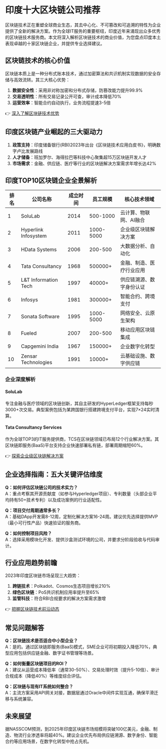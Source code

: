# 印度十大区块链公司推荐

区块链技术正在重塑全球商业生态，其去中心化、不可篡改和可追溯的特性为企业提供了全新的解决方案。作为全球IT服务的重要枢纽，印度近年来涌现出众多优秀的区块链技术服务商。本文将深入解析区块链技术的商业价值，为您盘点印度本土表现卓越的十家区块链企业，并提供专业选择建议。

## 区块链技术的核心价值

区块链本质上是一种分布式账本技术，通过加密算法和共识机制实现数据的安全存储与高效流转。其三大核心优势：
1. **数据安全性**：采用非对称加密和分布式存储，防篡改能力提升99.9%
2. **交易透明性**：所有交易记录公开可查，审计成本降低70%
3. **运营效率**：智能合约自动执行，业务流程提速3-5倍

👉 [深入了解区块链技术优势](https://bit.ly/okx_welcome)

## 印度区块链产业崛起的三大驱动力

1. **政策支持**：印度储备银行(RBI)2023年出台《区块链技术应用白皮书》，明确数字卢比发展路线
2. **人才储备**：班加罗尔、海得拉巴等科技中心聚集超15万区块链开发人才
3. **市场需求**：金融、供应链、医疗等行业的区块链解决方案需求年增长达42%

## 印度TOP10区块链企业全景解析

| 排名 | 公司名称              | 成立时间 | 员工规模  | 核心技术领域                |
|------|-----------------------|----------|-----------|-----------------------------|
| 1    | SoluLab               | 2014     | 500-1000  | 云计算、物联网、AI融合        |
| 2    | Hyperlink Infosystem  | 2011     | 1000-5000 | 企业级区块链解决方案        |
| 3    | HData Systems         | 2006     | 200-500   | 大数据分析、自动化          |
| 4    | Tata Consultancy      | 1968     | 500000+   | 金融、制造、医疗行业应用    |
| 5    | L&T Information Tech  | 1997     | 40000+    | 供应链溯源、数字身份认证    |
| 6    | Infosys               | 1981     | 300000+   | 智能合约、跨境支付          |
| 7    | Sonata Software       | 1995     | 1000-5000 | 网络安全、云原生架构        |
| 8    | Fueled                | 2007     | 200-500   | 移动应用区块链集成          |
| 9    | Capgemini India       | 1967     | 150000+   | 企业数字化转型              |
| 10   | Zensar Technologies   | 1991     | 10000+    | 云基础设施、数字供应链      |

### 企业深度解析

#### SoluLab
专注金融与医疗领域的区块链创新，其自主研发的HyperLedger框架支持每秒3000+次交易。典型案例包括为某跨国银行搭建跨境支付平台，实现7×24实时清算。

#### Tata Consultancy Services
作为全球TOP3的IT服务提供商，TCS在区块链领域已布局12个行业解决方案。其区块链即服务(BaaS)平台支持企业快速部署私有链，部署周期缩短60%。

👉 [探索企业级区块链解决方案](https://bit.ly/okx_welcome)

## 企业选择指南：五大关键评估维度

**Q：如何评估区块链公司的技术实力？**  
A：重点考察其开源贡献度（如参与Hyperledger项目）、专利数量（头部企业平均持有50+技术专利）以及成功案例的行业适配性。

**Q：项目交付周期通常多长？**  
A：基础DApp开发需8-12周，定制化解决方案16-24周。建议优先选择提供MVP（最小可行性产品）快速验证的服务商。

**Q：如何控制项目风险？**  
A：选择采用模块化开发、提供沙盒测试环境的公司，并要求分阶段验收与代码审计。

## 行业应用趋势前瞻

2023年印度区块链市场呈现三大趋势：
1. **跨链技术**：Polkadot、Cosmos生态项目增长210%
2. **绿色区块链**：PoS共识机制应用率提升至65%
3. **监管科技**：符合RBI合规要求的解决方案需求激增

👉 [把握区块链技术前沿动态](https://bit.ly/okx_welcome)

## 常见问题解答

**Q：区块链技术是否适合中小型企业？**  
A：是的。通过区块链即服务(BaaS)模式，SME企业可将初期投入降低70%，典型应用包括供应链金融、数字证书管理等场景。

**Q：如何衡量区块链项目的ROI？**  
A：建议从运营成本降低率（通常30-50%）、交易处理时效（提升5-10倍）、审计合规成本（降低40%）等维度综合评估。

**Q：区块链与现有IT系统如何整合？**  
A：主流方案采用API网关对接，数据层通过Oracle中间件实现互通，确保平滑迁移与系统兼容。

## 未来展望

据NASSCOM预测，到2025年印度区块链市场规模将突破100亿美元，金融、制造、物流行业渗透率将超40%。建议企业优先布局供应链溯源、数字身份、智能合约等应用场景，在数字化转型中抢占先机。